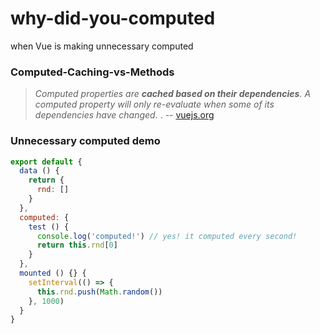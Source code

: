 # why-did-you-computed
when Vue is making unnecessary computed

### Computed-Caching-vs-Methods

> *Computed properties are **cached based on their dependencies**. A computed property will only re-evaluate when some of its dependencies have changed.* . -- <a href="https://vuejs.org/v2/guide/computed.html#Computed-Caching-vs-Methods">vuejs.org</a>

### Unnecessary computed demo

```vue.js
export default {
  data () {
    return {
      rnd: []
    }
  },
  computed: {
    test () {
      console.log('computed!') // yes! it computed every second!
      return this.rnd[0]
    }
  },
  mounted () {} {
    setInterval(() => {
      this.rnd.push(Math.random())
    }, 1000)
  }
}
```
